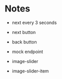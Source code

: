 

# Notes

- next every 3 seconds
- next button
- back button
- mock endpoint


- image-slider
- image-slider-item